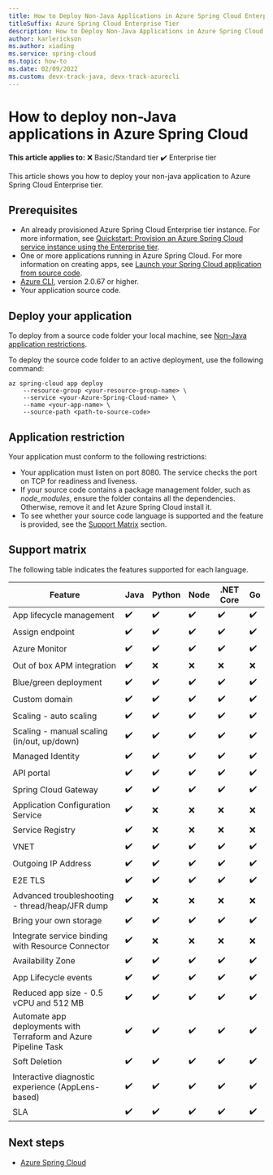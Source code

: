 ```yaml
---
title: How to Deploy Non-Java Applications in Azure Spring Cloud Enterprise Tier
titleSuffix: Azure Spring Cloud Enterprise Tier
description: How to Deploy Non-Java Applications in Azure Spring Cloud Enterprise Tier
author: karlerickson
ms.author: xiading
ms.service: spring-cloud
ms.topic: how-to
ms.date: 02/09/2022
ms.custom: devx-track-java, devx-track-azurecli
---
```


# How to deploy non-Java applications in Azure Spring Cloud

**This article applies to:** ❌ Basic/Standard tier ✔️ Enterprise tier

This article shows you how to deploy your non-java application to Azure Spring Cloud Enterprise tier.

## Prerequisites

- An already provisioned Azure Spring Cloud Enterprise tier instance. For more information, see [Quickstart: Provision an Azure Spring Cloud service instance using the Enterprise tier](quickstart-provision-service-instance-enterprise.md).
- One or more applications running in Azure Spring Cloud. For more information on creating apps, see [Launch your Spring Cloud application from source code](./how-to-launch-from-source.md).
- [Azure CLI](/cli/azure/install-azure-cli), version 2.0.67 or higher.
- Your application source code.

## Deploy your application

To deploy from a source code folder your local machine, see [Non-Java application restrictions](#application-restriction).

To deploy the source code folder to an active deployment, use the following command:

```azurecli
az spring-cloud app deploy
    --resource-group <your-resource-group-name> \
    --service <your-Azure-Spring-Cloud-name> \
    --name <your-app-name> \
    --source-path <path-to-source-code>
```

## Application restriction

Your application must conform to the following restrictions:

- Your application must listen on port 8080. The service checks the port on TCP for readiness and liveness.
- If your source code contains a package management folder, such as *node_modules*, ensure the folder contains all the dependencies. Otherwise, remove it and let Azure Spring Cloud install it.
- To see whether your source code language is supported and the feature is provided, see the [Support Matrix](#support-matrix) section.

## Support matrix

The following table indicates the features supported for each language.

| Feature                                                         | Java | Python | Node | .NET Core | Go |
|-----------------------------------------------------------------|------|--------|------|-----------|----|
| App lifecycle management                                        | ✔️   | ✔️    | ✔️   | ✔️       | ✔️ |
| Assign endpoint                                                 | ✔️   | ✔️    | ✔️   | ✔️       | ✔️ |
| Azure Monitor                                                   | ✔️   | ✔️    | ✔️   | ✔️       | ✔️ |
| Out of box APM integration                                      | ✔️   | ❌    | ❌   | ❌       | ❌ |
| Blue/green deployment                                           | ✔️   | ✔️    | ✔️   | ✔️       | ✔️ |
| Custom domain                                                   | ✔️   | ✔️    | ✔️   | ✔️       | ✔️ |
| Scaling - auto scaling                                          | ✔️   | ✔️    | ✔️   | ✔️       | ✔️ |
| Scaling - manual scaling (in/out, up/down)                      | ✔️   | ✔️    | ✔️   | ✔️       | ✔️ |
| Managed Identity                                                | ✔️   | ✔️    | ✔️   | ✔️       | ✔️ |
| API portal                                                      | ✔️   | ✔️    | ✔️   | ✔️       | ✔️ |
| Spring Cloud Gateway                                            | ✔️   | ✔️    | ✔️   | ✔️       | ✔️ |
| Application Configuration Service                               | ✔️   | ❌    | ❌   | ❌       | ❌ |
| Service Registry                                                | ✔️   | ❌    | ❌   | ❌       | ❌ |
| VNET                                                            | ✔️   | ✔️    | ✔️   | ✔️       | ✔️ |
| Outgoing IP Address                                             | ✔️   | ✔️    | ✔️   | ✔️       | ✔️ |
| E2E TLS                                                         | ✔️   | ✔️    | ✔️   | ✔️       | ✔️ |
| Advanced troubleshooting - thread/heap/JFR dump                 | ✔️   | ❌    | ❌   | ❌       | ❌ |
| Bring your own storage                                          | ✔️   | ✔️    | ✔️   | ✔️       | ✔️ |
| Integrate service binding with Resource Connector               | ✔️   | ❌    | ❌   | ❌       | ❌ |
| Availability Zone                                               | ✔️   | ✔️    | ✔️   | ✔️       | ✔️ |
| App Lifecycle events                                            | ✔️   | ✔️    | ✔️   | ✔️       | ✔️ |
| Reduced app size - 0.5 vCPU and 512 MB                          | ✔️   | ✔️    | ✔️   | ✔️       | ✔️ |
| Automate app deployments with Terraform and Azure Pipeline Task | ✔️   | ✔️    | ✔️   | ✔️       | ✔️ |
| Soft Deletion                                                   | ✔️   | ✔️    | ✔️   | ✔️       | ✔️ |
| Interactive diagnostic experience (AppLens-based)               | ✔️   | ✔️    | ✔️   | ✔️       | ✔️ |
| SLA                                                             | ✔️   | ✔️    | ✔️   | ✔️       | ✔️ |

## Next steps

- [Azure Spring Cloud](index.yml)
